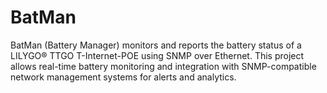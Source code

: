 # BatMan
BatMan (Battery Manager) monitors and reports the battery status of a LILYGO® TTGO T-Internet-POE using SNMP over Ethernet. This project allows real-time battery monitoring and integration with SNMP-compatible network management systems for alerts and analytics.
